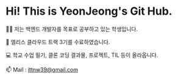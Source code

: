 # Hi! This is YeonJeong's Git Hub.

👨‍💻 저는 백엔드 개발자를 목표로 공부하고 있는 학생입니다.

🌱 엘리스 클라우드 트랙 3기를 수료하였습니다.

💻 학교 수업 필기, 클론 코딩 결과물, 프로젝트, TIL 등이 올라옵니다.

📫 Mail : ittnw39@gmail.com
